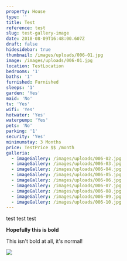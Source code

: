 ```yaml
---
property: House
type: ''
title: Test
reference: test
slug: test-gallery-image
date: 2018-08-09T16:48:00.607Z
draft: false
hidesidebar: true
thumbnail: /images/uploads/006-01.jpg
image: /images/uploads/006-01.jpg
location: TestLocation
bedrooms: '1'
baths: '1'
furnished: Furnished
sleeps: '1'
garden: 'Yes'
maid: 'No'
tv: 'Yes'
wifi: 'Yes'
hotwater: 'Yes'
waterpump: 'Yes'
pets: 'No'
parking: '1'
security: 'Yes'
minimumstay: 3 Months
price: TestPrice $$ /month
galleria:
  - imageGallery: /images/uploads/006-02.jpg
  - imageGallery: /images/uploads/006-03.jpg
  - imageGallery: /images/uploads/006-04.jpg
  - imageGallery: /images/uploads/006-05.jpg
  - imageGallery: /images/uploads/006-06.jpg
  - imageGallery: /images/uploads/006-07.jpg
  - imageGallery: /images/uploads/006-08.jpg
  - imageGallery: /images/uploads/006-09.jpg
  - imageGallery: /images/uploads/006-10.jpg
---
```

test test test

**Hopefully this is bold**

This isn't bold at all, it's normal!

![](/images/uploads/006-10.jpg)
